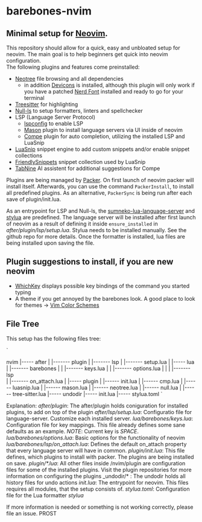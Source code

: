 # barebones-nvim
## Minimal setup for [Neovim](https://github.com/neovim/neovim).

This repository should allow for a quick, easy and unbloated setup for neovim. The main goal is to help beginners get quick into neovim configuration.  
The following plugins and features come preinstalled:

+ [Neotree](https://github.com/nvim-neo-tree/neo-tree.nvim) file browsing and all dependencies 
    - in addition [Devicons](https://github.com/nvim-tree/nvim-web-devicons) is installed, although this plugin will only work if you have a patched [Nerd Font](https://github.com/ryanoasis/nerd-fonts) installed and ready to go for your terminal
+ [Treesitter](https://github.com/nvim-treesitter/nvim-treesitter) for highlighting
+ [Null-ls](https://github.com/jose-elias-alvarez/null-ls.nvim) to setup formatters, linters and spellchecker
+ LSP (Language Server Protocol)
    - [lspconfig](https://github.com/neovim/nvim-lspconfig) to enable LSP
    - [Mason](hLSPttps://github.com/williamboman/mason.nvim) plugin to install language servers via UI inside of neovim
    - [Compe](https://github.com/hrsh7th/nvim-cmp) plugin for auto completion, utilizing the installed LSP and LuaSnip
+ [LuaSnip](https://github.com/L3MON4D3/LuaSnip) snippet engine to add custom snippets and/or enable snippet collections
+ [FriendlySnippets](https://github.com/rafamadriz/friendly-snippets) snippet collection used by LuaSnip
+ [TabNine](https://www.tabnine.com/) AI assistent for additional suggestions for Compe

Plugins are being managed by [Packer](https://github.com/wbthomason/packer.nvim). On first launch of neovim
packer will install itself. Afterwards, you can use the command `PackerInstall`, to install all predefined plugins.
As an alternative, `PackerSync` is being run after each save of plugin/init.lua.

As an entrypoint for LSP and Null-ls, the [sumneko-lua-language-server](https://github.com/sumneko/vscode-lua) and 
[stylua](https://github.com/JohnnyMorganz/StyLua) are predefined. The language server will be installed after first
launch of neovim as a result of defining it inside `ensure_installed` in *after/plugin/lsp/setup.lua*. Stylua needs
to be installed manually. See the github repo for more details. Once the formatter is installed, lua files are being
installed upon saving the file.

## Plugin suggestions to install, if you are new neovim
- [WhichKey](https://github.com/folke/which-key.nvim) displays possible key bindings of the command you started typing
- A theme if you get annoyed by the barebones look. A good place to look for themes -> [Vim Color Schemes](https://vimcolorschemes.com/)

## File Tree
This setup has the following files tree:

`

nvim
|----- after
|    |------- plugin
|           |------- lsp
|                  |------- setup.lua
|
|----- lua
|    |------- barebones
|    |      |------- keys.lua
|    |      |------- options.lua
|    | 
|    |------- lsp        
|           |------- on_attach.lua
|
|----- plugin
|    |------ init.lua
|    |------ cmp.lua
|    |------ luasnip.lua
|    |------ mason.lua
|    |------ neotree.lua
|    |------ null.lua
|    |------ tree-sitter.lua
|----- undodir
|----- init.lua
|----- stylua.toml
`

Explanation:
_after/plugin_: The after/plugin holds coniguration for installed plugins, to add on top of the plugin
_after/lsp/setup.lua_: Configuratio file for language-server. Customize each installed server. 
_lua/barebones/keys.lua_: Configuration file for key mappings. This file already defines some sane defaults as an example. *NOTE*: Current <Leader> key is _SPACE_.
_lua/barebones/options.lua_: Basic options for the functionality of neovim
_lua/barebones/lsp/on_attach.lua_: Defines the default on_attach property that every language server will have in common.
_plugin/init.lua_: This file defines, which plugins to install with packer. The plugins are being installed on save.
_plugin/*.lua_: All other files inside /nvim/plugin are configuration files for some of the installed plugins. Visit the plugin repositories for more information on configuring the plugins
_undodir/* : The undodir holds all history files for undo actions
_init.lua_: The entrypoint for neovim. This files requires all modules, that the setup consists of.
_stylua.toml_: Configuration file for the Lua formatter *stylua*

If more information is needed or something is not working correctly, please file an issue. PROST
